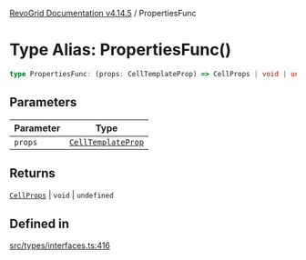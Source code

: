 [RevoGrid Documentation v4.14.5](README.md) / PropertiesFunc

# Type Alias: PropertiesFunc()

```ts
type PropertiesFunc: (props: CellTemplateProp) => CellProps | void | undefined;
```

## Parameters

| Parameter | Type |
| ------ | ------ |
| `props` | [`CellTemplateProp`](Interface.CellTemplateProp.md) |

## Returns

[`CellProps`](TypeAlias.CellProps.md) \| `void` \| `undefined`

## Defined in

[src/types/interfaces.ts:416](https://github.com/revolist/revogrid/blob/395fb64310e6654557393205ff295dbb2f4142c5/src/types/interfaces.ts#L416)
